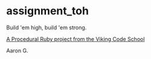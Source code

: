 assignment_toh
==============

Build 'em high, build 'em strong.

[A Procedural Ruby project from the Viking Code School](http://www.vikingcodeschool.com)

Aaron G.
